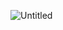 ![Untitled](https://prod-files-secure.s3.us-west-2.amazonaws.com/e2aaace0-24ef-4ae8-bed4-d8cb2e34acd9/06b8244d-4e1a-4183-81ab-5ad8b4c4fcde/Untitled.png)

